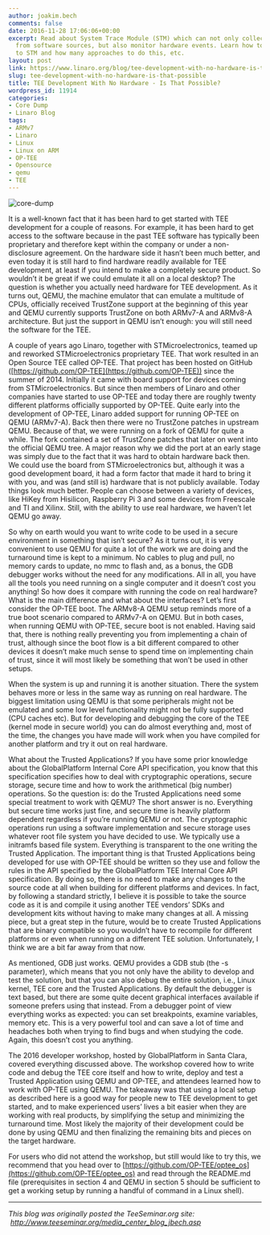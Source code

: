 ```yaml
---
author: joakim.bech
comments: false
date: 2016-11-28 17:06:06+00:00
excerpt: Read about System Trace Module (STM) which can not only collect trace data
  from software sources, but also monitor hardware events. Learn how to write traces
  to STM and how many approaches to do this, etc.
layout: post
link: https://www.linaro.org/blog/tee-development-with-no-hardware-is-that-possible/
slug: tee-development-with-no-hardware-is-that-possible
title: TEE Development With No Hardware - Is That Possible?
wordpress_id: 11914
categories:
- Core Dump
- Linaro Blog
tags:
- ARMv7
- Linaro
- Linux
- Linux on ARM
- OP-TEE
- Opensource
- qemu
- TEE
---
```


![core-dump](http://www.linaro.org/wp-content/uploads/2016/02/core-dump.png)


It is a well-known fact that it has been hard to get started with TEE development for a couple of reasons. For example, it has been hard to get access to the software because in the past TEE software has typically been proprietary and therefore kept within the company or under a non-disclosure agreement. On the hardware side it hasn’t been much better, and even today it is still hard to find hardware readily available for TEE development, at least if you intend to make a completely secure product. So wouldn’t it be great if we could emulate it all on a local desktop? The question is whether you actually need hardware for TEE development. As it turns out, QEMU, the machine emulator that can emulate a multitude of CPUs, officially received TrustZone support at the beginning of this year and QEMU currently supports TrustZone on both ARMv7-A and ARMv8-A architecture. But just the support in QEMU isn’t enough: you will still need the software for the TEE.




A couple of years ago Linaro, together with STMicroelectronics, teamed up and reworked STMicroelectronics proprietary TEE. That work resulted in an Open Source TEE called OP-TEE. That project has been hosted on GitHub ([https://github.com/OP-TEE](https://github.com/OP-TEE)) since the summer of 2014. Initially it came with board support for devices coming from STMicroelectronics. But since then members of Linaro and other companies have started to use OP-TEE and today there are roughly twenty different platforms officially supported by OP-TEE. Quite early into the development of OP-TEE, Linaro added support for running OP-TEE on QEMU (ARMv7-A). Back then there were no TrustZone patches in upstream QEMU. Because of that, we were running on a fork of QEMU for quite a while. The fork contained a set of TrustZone patches that later on went into the official QEMU tree. A major reason why we did the port at an early stage was simply due to the fact that it was hard to obtain hardware back then. We could use the board from STMicroelectronics but, although it was a good development board, it had a form factor that made it hard to bring it with you, and was (and still is) hardware that is not publicly available. Today things look much better. People can choose between a variety of devices, like HiKey from Hisilicon, Raspberry Pi 3 and some devices from Freescale and TI and Xilinx. Still, with the ability to use real hardware, we haven’t let QEMU go away.




So why on earth would you want to write code to be used in a secure environment in something that isn’t secure? As it turns out, it is very convenient to use QEMU for quite a lot of the work we are doing and the turnaround time is kept to a minimum. No cables to plug and pull, no memory cards to update, no mmc to flash and, as a bonus, the GDB debugger works without the need for any modifications. All in all, you have all the tools you need running on a single computer and it doesn’t cost you anything! So how does it compare with running the code on real hardware? What is the main difference and what about the interfaces? Let’s first consider the OP-TEE boot. The ARMv8-A QEMU setup reminds more of a true boot scenario compared to ARMv7-A on QEMU. But in both cases, when running QEMU with OP-TEE, secure boot is not enabled. Having said that, there is nothing really preventing you from implementing a chain of trust, although since the boot flow is a bit different compared to other devices it doesn’t make much sense to spend time on implementing chain of trust, since it will most likely be something that won’t be used in other setups.




When the system is up and running it is another situation. There the system behaves more or less in the same way as running on real hardware. The biggest limitation using QEMU is that some peripherals might not be emulated and some low level functionality might not be fully supported (CPU caches etc). But for developing and debugging the core of the TEE (kernel mode in secure world) you can do almost everything and, most of the time, the changes you have made will work when you have compiled for another platform and try it out on real hardware.




What about the Trusted Applications? If you have some prior knowledge about the GlobalPlatform Internal Core API specification, you know that this specification specifies how to deal with cryptographic operations, secure storage, secure time and how to work the arithmetical (big number) operations. So the question is: do the Trusted Applications need some special treatment to work with QEMU? The short answer is no. Everything but secure time works just fine, and secure time is heavily platform dependent regardless if you’re running QEMU or not. The cryptographic operations run using a software implementation and secure storage uses whatever root file system you have decided to use. We typically use a initramfs based file system. Everything is transparent to the one writing the Trusted Application. The important thing is that Trusted Applications being developed for use with OP-TEE should be written so they use and follow the rules in the API specified by the GlobalPlatform TEE Internal Core API specification. By doing so, there is no need to make any changes to the source code at all when building for different platforms and devices. In fact, by following a standard strictly, I believe it is possible to take the source code as it is and compile it using another TEE vendors’ SDKs and development kits without having to make many changes at all. A missing piece, but a great step in the future, would be to create Trusted Applications that are binary compatible so you wouldn’t have to recompile for different platforms or even when running on a different TEE solution. Unfortunately, I think we are a bit far away from that now.




As mentioned, GDB just works. QEMU provides a GDB stub (the -s parameter), which means that you not only have the ability to develop and test the solution, but that you can also debug the entire solution, i.e., Linux kernel, TEE core and the Trusted Applications. By default the debugger is text based, but there are some quite decent graphical interfaces available if someone prefers using that instead. From a debugger point of view everything works as expected: you can set breakpoints, examine variables, memory etc. This is a very powerful tool and can save a lot of time and headaches both when trying to find bugs and when studying the code. Again, this doesn’t cost you anything.




The 2016 developer workshop, hosted by GlobalPlatform in Santa Clara, covered everything discussed above. The workshop covered how to write code and debug the TEE core itself and how to write, deploy and test a Trusted Application using QEMU and OP-TEE, and attendees learned how to work with OP-TEE using QEMU. The takeaway was that using a local setup as described here is a good way for people new to TEE development to get started, and to make experienced users’ lives a bit easier when they are working with real products, by simplifying the setup and minimizing the turnaround time. Most likely the majority of their development could be done by using QEMU and then finalizing the remaining bits and pieces on the target hardware.




For users who did not attend the workshop, but still would like to try this, we recommend that you head over to [https://github.com/OP-TEE/optee_os](https://github.com/OP-TEE/optee_os) and read through the README.md file (prerequisites in section 4 and QEMU in section 5 should be sufficient to get a working setup by running a handful of command in a Linux shell).






* * *




_This blog was originally posted the TeeSeminar.org site:  http://www.teeseminar.org/media_center_blog_jbech.asp_
